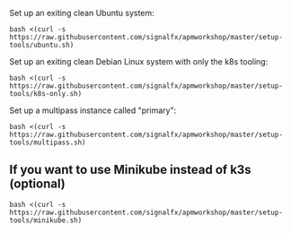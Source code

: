 Set up an exiting clean Ubuntu system: 

`bash <(curl -s https://raw.githubusercontent.com/signalfx/apmworkshop/master/setup-tools/ubuntu.sh)`

Set up an exiting clean Debian Linux system with only the k8s tooling:

`bash <(curl -s https://raw.githubusercontent.com/signalfx/apmworkshop/master/setup-tools/k8s-only.sh)`

Set up a multipass instance called "primary":

`bash <(curl -s https://raw.githubusercontent.com/signalfx/apmworkshop/master/setup-tools/multipass.sh)`

## If you want to use Minikube instead of k3s (optional)

`bash <(curl -s https://raw.githubusercontent.com/signalfx/apmworkshop/master/setup-tools/minikube.sh)`